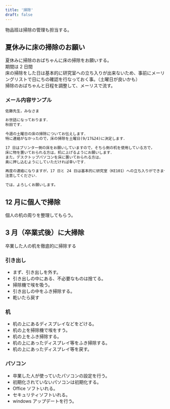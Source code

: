 ```yaml
---
title: '掃除'
draft: false
---
```


物品班は掃除の管理も担当する。

## 夏休みに床の掃除のお願い

夏休みに掃除のおばちゃんに床の掃除をお願いする。  
期間は 2 日間  
床の掃除をした日は基本的に研究室への立ち入りが出来ないため、事前にメーリングリストで日にちの確認を行なっておく事。（土曜日が良いかも）  
掃除のおばちゃんと日程を調整して、メーリスで流す。

### メール内容サンプル

```txt
佐藤先生，みなさま

お世話になっております．
秋田です．

今週の土曜日の床の掃除についてお伝えします．
特に連絡がなかったので，床の掃除を土曜日(9/17&24)に決定します．

17 日はプリンター側の床をお願いしていますので，そちら側の机を使用している方で，
床に物を置いておられる方は，机に上げるようにお願いします．
また，デスクトップパソコンを床に置いておられる方は，
奥に押し込むようにしていただければ幸いです．

再度の連絡になりますが，17 日と 24 日は基本的に研究室（KE101）への立ち入りができませんので，
注意してください．

では，よろしくお願いします。
```

## 12 月に個人で掃除

個人の机の周りを整理してもらう。

## 3 月（卒業式後）に大掃除

卒業した人の机を徹底的に掃除する

### 引き出し

- まず、引き出しを外す。
- 引き出しの中にある、不必要なものは捨てる。
- 掃除機で埃を吸う。
- 引き出しの中をふき掃除する。
- 乾いたら戻す

### 机

- 机の上にあるディスプレイなどをどける。
- 机の上を掃除機で埃をすう。
- 机の上をふき掃除する。
- 机の上にあったディスプレイ等をふき掃除する。
- 机の上にあったディスプレイ等を戻す。

### パソコン

- 卒業した人が使っていたパソコンの設定を行う。
- 初期化されていないパソコンは初期化する。
- Office ソフトいれる。
- セキュリティソフトいれる。
- windows アップデートを行う。

